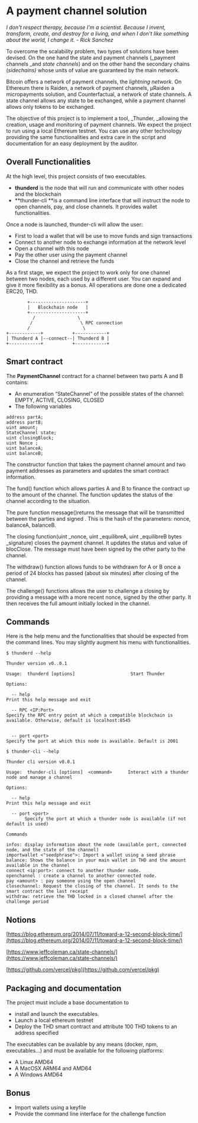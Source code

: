 # A payment channel solution

*I don't respect therapy, because I'm a scientist. Because I invent, transform, create, and destroy for a living, and when I don't like something about the world, I change it. - Rick Sanchez*

To overcome the scalability problem, two types of solutions have been devised. On the one hand the state and payment channels (_payment channels _and _state channels_) and on the other hand the secondary chains (_sidechains)_ whose units of value are guaranteed by the main network. 

Bitcoin offers a network of payment channels, the _lightning network_. On Ethereum there is Raiden, a network of payment channels, µRaiden a micropayments solution, and Counterfactual, a network of state channels. A state channel allows any state to be exchanged, while a payment channel allows only tokens to be exchanged.

The objective of this project is to implement a tool, _Thunder, _allowing the creation, usage and monitoring of payment channels. We expect the project to run using a local Ethereum testnet. You can use any other technology providing the same functionalities and extra care in the script and documentation for an easy deployment by the auditor. 


## Overall Functionalities

At the high level, this project consists of two executables. 



* **thunderd** is the node that will run and communicate with other nodes and the blockchain
* **thunder-cli **is a command line interface that will instruct the node to open channels, pay, and close channels. It provides wallet functionalities. 

Once a node is launched, thunder-cli will allow the user:



* First to load a wallet that will be use to move funds and sign transactions
* Connect to another node to exchange information at the network level
* Open a channel with this node
* Pay the other user using the payment channel
* Close the channel and retrieve the funds

As a first stage, we expect the project to work only for one channel between two nodes, each used by a different user. You can expand and give it more flexibility as a bonus. All operations are done one a dedicated ERC20, THD.

            +---------------------+
            |   Blockchain node   |        
            +---------------------+
              /                \            
             /                  \ RPC connection
            /                    \           
    +------------+           +------------+ 
    | Thunderd A |--connect--| Thunderd B |               
    +------------+           +------------+                                 
                  


## Smart contract

The **PaymentChannel** contract for a channel between two parts A and B contains: 


* An enumeration “StateChannel” of the possible states of the channel: EMPTY, ACTIVE, CLOSING, CLOSED
* The following variables
```solidity
address partA;
address partB;
uint amount;
StateChannel state;
uint closingBlock; 
uint Nonce ;
uint balanceA;
uint balanceB;  
```

The constructor function that takes the payment channel amount and two payment addresses as parameters and updates the smart contract information.

The fund() function which allows parties A and B to finance the contract up to the amount of the channel. The function updates the status of the channel according to the situation.

The pure function message()returns the message that will be transmitted between the parties and signed . This is the hash of the parameters: nonce, balanceA, balanceB.

The closing function(uint _nonce, uint _equilibreA, uint _equilibreB bytes _signature) closes the payment channel. It updates the status and value of blocClose. The message must have been signed by the other party to the channel.

The withdraw() function allows funds to be withdrawn for A or B once a period of 24 blocks has passed (about six minutes) after closing of the channel.

The challenge() functions allows the user to challenge a closing by providing a message with a more recent nonce, signed by the other party. It then receives the full amount initially  locked in the channel. 


## Commands

Here is the help menu and the functionalities that should be expected from the command lines. You may slightly augment his menu with functionalities.


```
$ thunderd --help

Thunder version v0..0.1

Usage:  thunderd [options]                     Start Thunder

Options:

  -- help
Print this help message and exit

  -- RPC <IP:Port> 
Specify the RPC entry point at which a compatible blockchain is available. Otherwise, default is localhost:8545


  -- port <port>
Specify the port at which this node is available. Default is 2001
```



```
$ thunder-cli --help

Thunder cli version v0.0.1

Usage:  thunder-cli [options]  <command>      Interact with a thunder node and manage a channel

Options:

  -- help
Print this help message and exit

  -- port <port>
       Specify the port at which a thunder node is available (if not default is used)

Commands

infos: display information about the node (available port, connected node, and the state of the channel)
importwallet <"seedphrase">: Import a wallet using a seed phrase
balance: Shows the balance in your main wallet in THD and the amount available in the channel
connect <ip:port>: connect to another thunder node.
openchannel : create a channel to another connected node.
pay <amount> : pay someone using the open channel
closechannel: Request the closing of the channel. It sends to the smart contract the last receipt
withdraw: retrieve the THD locked in a closed channel after the challenge period

```



## Notions

[https://blog.ethereum.org/2014/07/11/toward-a-12-second-block-time/](https://blog.ethereum.org/2014/07/11/toward-a-12-second-block-time/) 

[https://www.jeffcoleman.ca/state-channels/](https://www.jeffcoleman.ca/state-channels/) 

[https://github.com/vercel/pkg](https://github.com/vercel/pkg) 


## Packaging and documentation

The project must include a base documentation to
* install and launch the executables.
* Launch a local ethereum testnet
* Deploy the THD smart contract and attribute 100 THD tokens to an address specified

The executables can be available by any means (docker, npm, executables…) and must be available for the following platforms: 
* A Linux AMD64
* A MacOSX ARM64 and AMD64
* A Windows AMD64


## Bonus

* Import wallets using a keyfile
* Provide the command line interface for the challenge function
